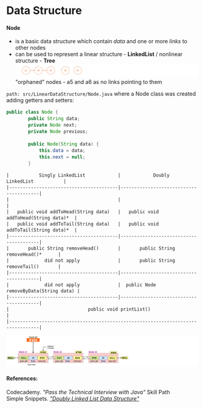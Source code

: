 # Data Structure

#### Node
- is a basic data structure which contain _data_ and one or more _links_ to other nodes
- can be used to represent a linear structure - **LinkedList** / nonlinear structure - **Tree**  
![alt-фото](https://github.com/e-terven/data_structure/blob/8d5cfef41134791fcdde8b48ea43bc5fad27dc51/images/Screenshot%202023-07-22%20at%2017.18.39.png)  
"orphaned" nodes - a5 and a6 as no links pointing to them

` path: src/LinearDataStructure/Node.java ` where a Node class was created adding getters and setters:
```java
public class Node {
        public String data;
        private Node next;
        private Node previous;

        public Node(String data) {
            this.data = data;
            this.next = null;
        }
```

  


```no-highlight
|           Singly LinkedList            |            Doubly LinkedList           |
|----------------------------------------|----------------------------------------| 
|                                        |                                        |
|   public void addToHead(String data)   |   public void addToHead(String data)*  |   
|   public void addToTail(String data)   |   public void addToTail(String data)*  |
|----------------------------------------|----------------------------------------|
|       public String removeHead()       |       public String removeHead()*      |
|             did not apply              |       public String removeTail()       |
|----------------------------------------|----------------------------------------| 
|             did not apply              |  public Node removeByData(String data) |
|----------------------------------------|----------------------------------------|
|                             public void printList()                             |
|---------------------------------------------------------------------------------|
```
![alt-image](https://github.com/e-terven/data_structure/blob/7ceab5b7d1f72099725caf9d0bbc2b55bc9b365c/images/Screenshot%202023-07-22%20at%2021.04.23.png)  


#### References:  
Codecademy. _"Pass the Technical Interview with Java"_ Skill Path      
Simple Snippets. _["Doubly Linked List Data Structure"](https://simplesnippets.tech/doubly-linked-list-data-structure-all-operations-c-program-to-implement-doubly-linked-list/)_



